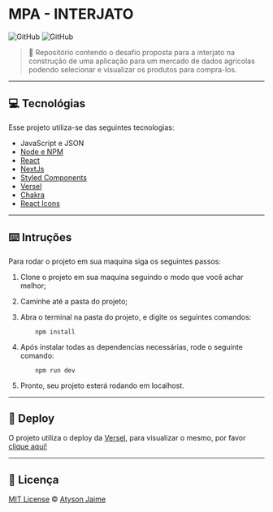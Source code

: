 # MPA - INTERJATO

![GitHub](https://img.shields.io/badge/Atysonjaime-MPA-yellow)
![GitHub](https://img.shields.io/github/license/Atysonjaime/mpa-interjato)

> 🚜 Repositório contendo o desafio proposta para a interjato na construção de uma aplicação para um mercado de dados agrícolas podendo selecionar e visualizar os produtos para compra-los.

---

## 💻 Tecnológias

Esse projeto utiliza-se das seguintes tecnologias:

- JavaScript e JSON
- [Node e NPM](https://nodejs.org/en/)
- [React](https://reactjs.org)
- [NextJs](https://nextjs.org)
- [Styled Components](https://styled-components.com)
- [Versel](https://vercel.com)
- [Chakra](https://chakra-ui.com)
- [React Icons](https://react-icons.github.io/react-icons)

---

## ⌨️ Intruções

Para rodar o projeto em sua maquina siga os seguintes passos:

1. Clone o projeto em sua maquina seguindo o modo que você achar melhor;
2. Caminhe até a pasta do projeto;
3. Abra o terminal na pasta do projeto, e digite os seguintes comandos:

   ```node
       npm install
   ```

4. Após instalar todas as dependencias necessárias, rode o seguinte comando:

   ```node
       npm run dev
   ```

5. Pronto, seu projeto esterá rodando em localhost.

---

## 🚀 Deploy

O projeto utiliza o deploy da [Versel](https://vercel.com), para visualizar o mesmo, por favor [clique aqui!](https://mpa-interjato.vercel.app)

---

## 📝 Licença

[MIT License](https://github.com/AtysonJaime/mpa-interjato/blob/main/LICENSE) © [Atyson Jaime](https://atysonjaime.github.io)
